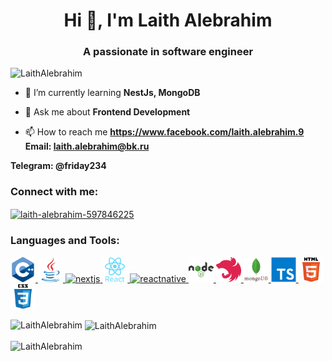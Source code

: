 <h1 align="center">Hi 👋, I'm Laith Alebrahim</h1>
<h3 align="center">A passionate in software engineer</h3>

<p align="left"> <img src="https://komarev.com/ghpvc/?username=LaithAlebrahim&label=Profile%20views&color=0e75b6&style=flat" alt="LaithAlebrahim" /> </p>

- 🌱 I’m currently learning **NestJs, MongoDB**

- 💬 Ask me about **Frontend Development**

- 📫 How to reach me
**https://www.facebook.com/laith.alebrahim.9**
**Email: laith.alebrahim@bk.ru**

**Telegram: @friday234**

<h3 align="left">Connect with me:</h3>
<p align="left">
<a href="https://www.linkedin.com/in/laith-alebrahim-597846225/" target="blank"><img align="center" src="https://raw.githubusercontent.com/rahuldkjain/github-profile-readme-generator/master/src/images/icons/Social/linked-in-alt.svg" alt="laith-alebrahim-597846225" height="30" width="40" /></a>
</p>

<h3 align="left">Languages and Tools:</h3>
<p align="left">
<a href="https://www.cplusplus.com/" target="_blank" rel="noreferrer"> <img src="https://raw.githubusercontent.com/devicons/devicon/master/icons/cplusplus/cplusplus-original.svg" alt="c++" width="40" height="40"/> </a>
<a href="https://www.java.com" target="_blank" rel="noreferrer"> <img src="https://raw.githubusercontent.com/devicons/devicon/master/icons/java/java-original.svg" alt="java" width="40" height="40"/> </a>
<a href="https://nextjs.org/" target="_blank" rel="noreferrer"> <img src="https://cdn.worldvectorlogo.com/logos/nextjs-2.svg" alt="nextjs" width="40" height="40"/> </a>
<a href="https://reactjs.org/" target="_blank" rel="noreferrer"> <img src="https://raw.githubusercontent.com/devicons/devicon/master/icons/react/react-original-wordmark.svg" alt="react" width="40" height="40"/> </a>
<a href="https://reactnative.dev/" target="_blank" rel="noreferrer"> <img src="https://reactnative.dev/img/header_logo.svg" alt="reactnative" width="40" height="40"/> </a>
<a href="https://nodejs.org" target="_blank" rel="noreferrer"> <img src="https://raw.githubusercontent.com/devicons/devicon/master/icons/nodejs/nodejs-original-wordmark.svg" alt="nodejs" width="40" height="40"/> </a>
<a href="https://nestjs.com/" target="_blank" rel="noreferrer"> <img src="https://raw.githubusercontent.com/devicons/devicon/master/icons/nestjs/nestjs-plain.svg" alt="nestjs" width="40" height="40"/> </a>
<a href="https://www.mongodb.com/" target="_blank" rel="noreferrer"> <img src="https://raw.githubusercontent.com/devicons/devicon/master/icons/mongodb/mongodb-original-wordmark.svg" alt="mongodb" width="40" height="40"/> </a>
<a href="https://www.typescriptlang.org/" target="_blank" rel="noreferrer"> <img src="https://raw.githubusercontent.com/devicons/devicon/master/icons/typescript/typescript-original.svg" alt="typescript" width="40" height="40"/> </a>
<a href="https://www.w3.org/html/" target="_blank" rel="noreferrer"> <img src="https://raw.githubusercontent.com/devicons/devicon/master/icons/html5/html5-original-wordmark.svg" alt="html5" width="40" height="40"/> </a>
<a href="https://www.w3schools.com/css/" target="_blank" rel="noreferrer"> <img src="https://raw.githubusercontent.com/devicons/devicon/master/icons/css3/css3-original-wordmark.svg" alt="css3" width="40" height="40"/> </a>
</p>


<p><img align="left" src="https://github-readme-stats.vercel.app/api/top-langs?username=LaithAlebrahim&show_icons=true&locale=en&layout=compact" alt="LaithAlebrahim" /></p>

<p>&nbsp;<img align="center" src="https://github-readme-stats.vercel.app/api?username=LaithAlebrahim&show_icons=true&locale=en" alt="LaithAlebrahim" /></p>

<p><img align="center" src="https://github-readme-streak-stats.herokuapp.com/?user=LaithAlebrahim&" alt="LaithAlebrahim" /></p>
<!---
LaithAlebrahim/LaithAlebrahim is a ✨ special ✨ repository because its `README.md` (this file) appears on your GitHub profile.
You can click the Preview link to take a look at your changes.
--->
